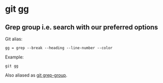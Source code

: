 # git gg

## Grep group i.e. search with our preferred options

Git alias:

```git
gg = grep --break --heading --line-number --color
```

Example:

```shell
git gg
```

Also aliased as [git grep-group](../git-grep-group).
